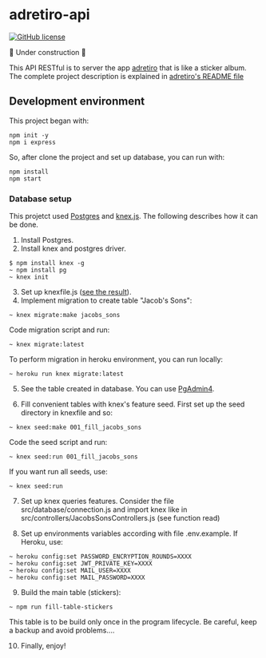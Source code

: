 # adretiro-api

[![GitHub license](https://img.shields.io/github/license/alcalcides/adretiro)](https://github.com/alcalcides/adretiro/blob/master/LICENSE)

🚧 Under construction 🚧

This API RESTful is to server the app [adretiro](https://github.com/alcalcides/adretiro) that is like a sticker album. The complete project description is explained in [adretiro's README file](https://github.com/alcalcides/adretiro/blob/master/README.md)

## Development environment

This project began with:

```shell
npm init -y
npm i express
```

So, after clone the project and set up database, you can run with:

```shell
npm install
npm start
```


### Database setup

This projetct used [Postgres](https://www.postgresql.org/) and [knex.js](https://knexjs.org/). The following describes how it can be done.

1) Install Postgres.
2) Install knex and postgres driver.

```shell
$ npm install knex -g
~ npm install pg
~ knex init
```

3) Set up knexfile.js ([see the result](https://github.com/alcalcides/adretiro-api/blob/master/knexfile.js)).
4) Implement migration to create table "Jacob's Sons":

```shell
~ knex migrate:make jacobs_sons
```

Code migration script and run:

```shell
~ knex migrate:latest
```

To perform migration in heroku environment, you can run locally:

```shell
~ heroku run knex migrate:latest
```

5) See the table created in database. You can use [PgAdmin4](https://www.pgadmin.org).

6) Fill convenient tables with knex's feature seed. First set up the seed directory in knexfile and so: 

```shell
~ knex seed:make 001_fill_jacobs_sons
```

Code the seed script and run:

```shell
~ knex seed:run 001_fill_jacobs_sons
```

If you want run all seeds, use:

```shell
~ knex seed:run
```

7) Set up knex queries features. Consider the file src/database/connection.js and import knex like in src/controllers/JacobsSonsControllers.js (see function read)

8) Set up environments variables according with file .env.example. If Heroku, use:

```shell
~ heroku config:set PASSWORD_ENCRYPTION_ROUNDS=XXXX
~ heroku config:set JWT_PRIVATE_KEY=XXXX
~ heroku config:set MAIL_USER=XXXX
~ heroku config:set MAIL_PASSWORD=XXXX
```

9) Build the main table (stickers):

```shel 
~ npm run fill-table-stickers
```
This table is to be build only once in the program lifecycle. Be careful, keep a backup and avoid problems....

10) Finally, enjoy!
